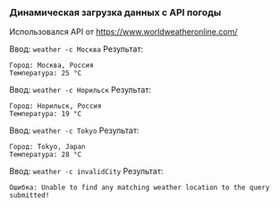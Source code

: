 ### Динамическая загрузка данных с API погоды

Использовался API от https://www.worldweatheronline.com/


Ввод: `weather -c Москва`
Результат:  
```
Город: Москва, Россия  
Температура: 25 °C  
```


Ввод: `weather -c Норильск`
Результат:  
```
Город: Норильск, Россия  
Температура: 19 °C  
```


Ввод: `weather -c Tokyo`
Результат:  
```
Город: Tokyo, Japan  
Температура: 28 °C  
```


Ввод: `weather -c invalidCity`
Результат:  
```
Ошибка: Unable to find any matching weather location to the query submitted! 
```
